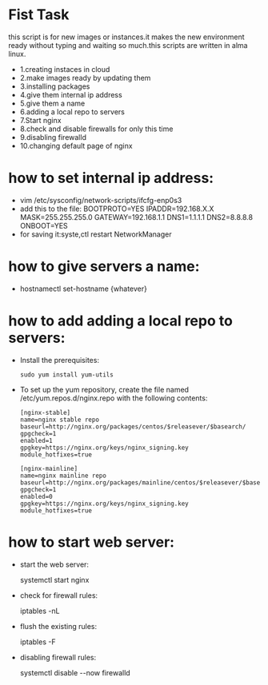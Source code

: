 <h1>Fist Task</h1>
<p>this script is for new images or instances.it makes the new environment ready without typing and waiting so much.this scripts are written in alma linux.</p>
<ul>
<li>1.creating instaces in cloud</li>
<li>2.make images ready by updating them</li>
<li>3.installing packages</li>
<li>4.give them internal ip address</li>
<li>5.give them a name</li>
<li>6.adding a local repo to servers</li>
<li>7.Start nginx</li>
<li>8.check and disable firewalls for only this time</li>
<li>9.disabling firewalld</li>
<li>10.changing default page of nginx</li>
</ul>

<h1>how to set internal ip address:</h1>
<ul>
<li>
vim /etc/sysconfig/network-scripts/ifcfg-enp0s3
</li>
<li> add this to the file:
BOOTPROTO=YES
IPADDR=192.168.X.X
MASK=255.255.255.0
GATEWAY=192.168.1.1
DNS1=1.1.1.1
DNS2=8.8.8.8
ONBOOT=YES
</li>
<li>for saving it:syste,ctl restart NetworkManager</li>
</ul>

<h1>how to give servers a name:</h1>
<ul>
<li>
hostnamectl set-hostname {whatever}
</li>
</ul>

<h1>how to add adding a local repo to servers:</h1>
<ul>
<li> Install the prerequisites:

    sudo yum install yum-utils
</li>

<li>
To set up the yum repository, create the file named /etc/yum.repos.d/nginx.repo with the following contents:

    [nginx-stable]
    name=nginx stable repo
    baseurl=http://nginx.org/packages/centos/$releasever/$basearch/
    gpgcheck=1
    enabled=1
    gpgkey=https://nginx.org/keys/nginx_signing.key
    module_hotfixes=true

    [nginx-mainline]
    name=nginx mainline repo
    baseurl=http://nginx.org/packages/mainline/centos/$releasever/$basearch/
    gpgcheck=1
    enabled=0
    gpgkey=https://nginx.org/keys/nginx_signing.key
    module_hotfixes=true   
</li>
</ul>

<h1>how to start web server:</h1>
<ul>
<li>
start the web server:

systemctl start nginx
</li>
<li>
check for firewall rules:

iptables -nL
</li>
<li>
flush the existing rules:

iptables -F
</li>
<li>
disabling firewall rules:

systemctl disable --now firewalld
</li>
</ul>
